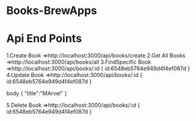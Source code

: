 # Books-BrewApps
# Api End Points
1.Create Book =>http://localhost:3000/api/books/create
2.Get All Books =>http://localhost:3000/api/books/all
3.FindSpecific Book =>http://localhost:3000/api/books/:id
{
id:6548eb5764e949d4f4ef087d
}
4.Update Book =>http://localhost:3000/api/books/:id
{
id:6548eb5764e949d4f4ef087d
}

body
{
    "title":"MArvel"
}

5.Delete Book =>http://localhost:3000/api/books/:id
{
id:6548eb5764e949d4f4ef087d
}
